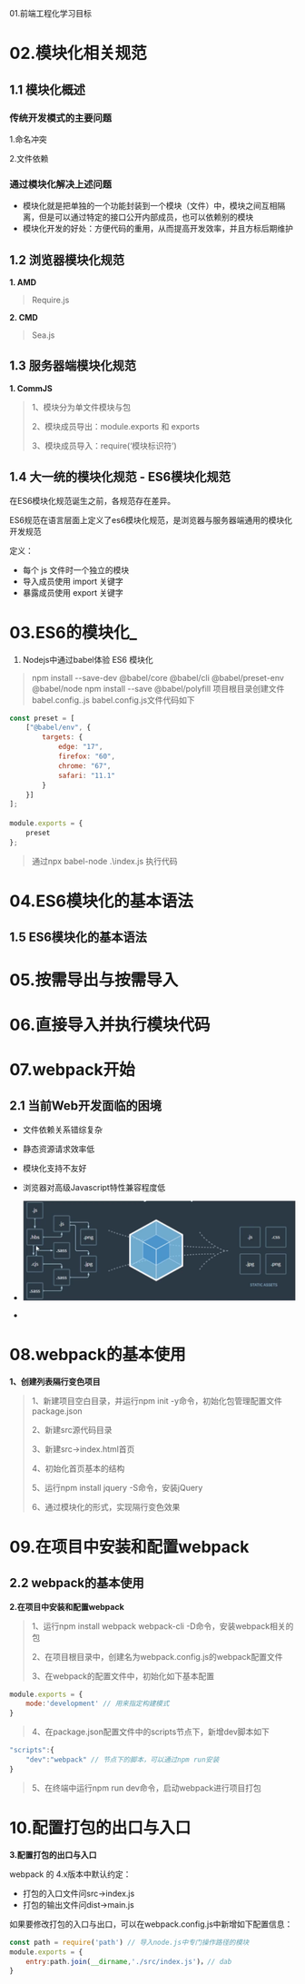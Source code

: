 01.前端工程化学习目标



# 02.模块化相关规范

## 1.1 模块化概述

### 传统开发模式的主要问题

1.命名冲突

2.文件依赖

### 通过模块化解决上述问题

- 模块化就是把单独的一个功能封装到一个模块（文件）中，模块之间互相隔离，但是可以通过特定的接口公开内部成员，也可以依赖别的模块
- 模块化开发的好处：方便代码的重用，从而提高开发效率，并且方标后期维护

## 1.2 浏览器模块化规范

**1. AMD** 

> Require.js

**2. CMD**

> Sea.js

## 1.3 服务器端模块化规范

**1. CommJS**

> 1、模块分为单文件模块与包
>
> 2、模块成员导出：module.exports 和 exports
>
> 3、模块成员导入：require(‘模块标识符’)

## 1.4 大一统的模块化规范 - ES6模块化规范

在ES6模块化规范诞生之前，各规范存在差异。

ES6规范在语言层面上定义了es6模块化规范，是浏览器与服务器端通用的模块化开发规范

定义：

- 每个 js 文件时一个独立的模块
- 导入成员使用 import 关键字
- 暴露成员使用 export 关键字



# 03.ES6的模块化_

1. Nodejs中通过babel体验 ES6 模块化

> npm install --save-dev @babel/core @babel/cli @babel/preset-env @babel/node
> npm install --save @babel/polyfill
> 项目根目录创建文件babel.config..js
> babel.config.js文件代码如下

```javascript
const preset = [
	["@babel/env", {
		targets: {
			edge: "17",
			firefox: "60",
			chrome: "67",
			safari: "11.1"
		}
	}]
];

module.exports = {
	preset
};
```

> 通过npx babel-node .\index.js 执行代码



# 04.ES6模块化的基本语法

## 1.5 ES6模块化的基本语法



# 05.按需导出与按需导入

# 06.直接导入并执行模块代码

# 07.webpack开始

## 2.1 当前Web开发面临的困境

- 文件依赖关系错综复杂
- 静态资源请求效率低
- 模块化支持不友好
- 浏览器对高级Javascript特性兼容程度低

- ![image-20210330124958614](%E5%89%8D%E7%AB%AF%E6%A8%A1%E5%9D%97%E5%8C%96/image-20210330124958614.png)
- 

# 08.webpack的基本使用

**1、创建列表隔行变色项目**

> 1、新建项目空白目录，并运行npm init -y命令，初始化包管理配置文件package.json
>
> 2、新建src源代码目录
>
> 3、新建src->index.html首页
>
> 4、初始化首页基本的结构
>
> 5、运行npm install jquery -S命令，安装jQuery
>
> 6、通过模块化的形式，实现隔行变色效果



# 09.在项目中安装和配置webpack

## 2.2 webpack的基本使用

**2.在项目中安装和配置webpack**

> 1、运行npm install webpack webpack-cli -D命令，安装webpack相关的包
>
> 2、在项目根目录中，创建名为webpack.config.js的webpack配置文件
>
> 3、在webpack的配置文件中，初始化如下基本配置

```javascript
module.exports = {
    mode:'development' // 用来指定构建模式
}
```

> 4、在package.json配置文件中的scripts节点下，新增dev脚本如下

```javascript
"scripts":{
    "dev":"webpack" // 节点下的脚本，可以通过npm run安装
}
```

> 5、在终端中运行npm run dev命令，启动webpack进行项目打包

# 10.配置打包的出口与入口

**3.配置打包的出口与入口**

webpack 的 4.x版本中默认约定：

- 打包的入口文件问src->index.js
- 打包的输出文件问dist->main.js

如果要修改打包的入口与出口，可以在webpack.config.js中新增如下配置信息：

```javascript
const path = require('path') // 导入node.js中专门操作路径的模块
module.exports = {
	entry:path.join(__dirname,'./src/index.js')，// dab
}
```















